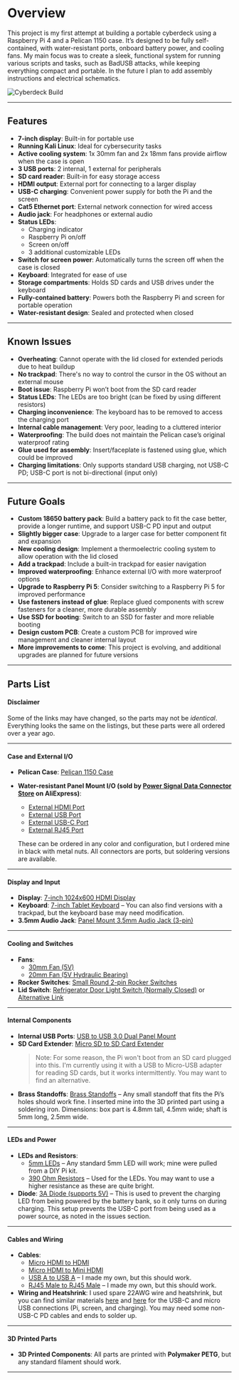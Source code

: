 # Overview

This project is my first attempt at building a portable cyberdeck using a Raspberry Pi 4 and a Pelican 1150 case. It’s designed to be fully self-contained, with water-resistant ports, onboard battery power, and cooling fans. My main focus was to create a sleek, functional system for running various scripts and tasks, such as BadUSB attacks, while keeping everything compact and portable.
In the future I plan to add assembly instructions and electrical schematics.

![Cyberdeck Build](https://i.imgur.com/6F71S5s.jpeg)

---

## Features
- **7-inch display**: Built-in for portable use
- **Running Kali Linux**: Ideal for cybersecurity tasks
- **Active cooling system**: 1x 30mm fan and 2x 18mm fans provide airflow when the case is open
- **3 USB ports**: 2 internal, 1 external for peripherals
- **SD card reader**: Built-in for easy storage access
- **HDMI output**: External port for connecting to a larger display
- **USB-C charging**: Convenient power supply for both the Pi and the screen
- **Cat5 Ethernet port**: External network connection for wired access
- **Audio jack**: For headphones or external audio
- **Status LEDs**:
  - Charging indicator
  - Raspberry Pi on/off
  - Screen on/off
  - 3 additional customizable LEDs
- **Switch for screen power**: Automatically turns the screen off when the case is closed
- **Keyboard**: Integrated for ease of use
- **Storage compartments**: Holds SD cards and USB drives under the keyboard
- **Fully-contained battery**: Powers both the Raspberry Pi and screen for portable operation
- **Water-resistant design**: Sealed and protected when closed

---

## Known Issues
- **Overheating**: Cannot operate with the lid closed for extended periods due to heat buildup
- **No trackpad**: There's no way to control the cursor in the OS without an external mouse
- **Boot issue**: Raspberry Pi won’t boot from the SD card reader
- **Status LEDs**: The LEDs are too bright (can be fixed by using different resistors)
- **Charging inconvenience**: The keyboard has to be removed to access the charging port
- **Internal cable management**: Very poor, leading to a cluttered interior
- **Waterproofing**: The build does not maintain the Pelican case’s original waterproof rating
- **Glue used for assembly**: Insert/faceplate is fastened using glue, which could be improved
- **Charging limitations**: Only supports standard USB charging, not USB-C PD; USB-C port is not bi-directional (input only)

---

## Future Goals
- **Custom 18650 battery pack**: Build a battery pack to fit the case better, provide a longer runtime, and support USB-C PD input and output
- **Slightly bigger case**: Upgrade to a larger case for better component fit and expansion
- **New cooling design**: Implement a thermoelectric cooling system to allow operation with the lid closed
- **Add a trackpad**: Include a built-in trackpad for easier navigation
- **Improved waterproofing**: Enhance external I/O with more waterproof options
- **Upgrade to Raspberry Pi 5**: Consider switching to a Raspberry Pi 5 for improved performance
- **Use fasteners instead of glue**: Replace glued components with screw fasteners for a cleaner, more durable assembly
- **Use SSD for booting**: Switch to an SSD for faster and more reliable booting
- **Design custom PCB**: Create a custom PCB for improved wire management and cleaner internal layout
- **More improvements to come**: This project is evolving, and additional upgrades are planned for future versions

---

## Parts List

#### Disclaimer
Some of the links may have changed, so the parts may not be *identical*. Everything looks the same on the listings, but these parts were all ordered over a year ago.

---

#### Case and External I/O

- **Pelican Case**: [Pelican 1150 Case](https://shorturl.at/xyr0k)
- **Water-resistant Panel Mount I/O (sold by [Power Signal Data Connector Store](https://www.aliexpress.com/store/1102188024) on AliExpress)**:
  - [External HDMI Port](https://shorturl.at/CyrGC)
  - [External USB Port](https://shorturl.at/Cf8bj)
  - [External USB-C Port](https://shorturl.at/6hTVx)
  - [External RJ45 Port](https://shorturl.at/9zwq1)

  These can be ordered in any color and configuration, but I ordered mine in black with metal nuts. All connectors are ports, but soldering versions are available.

---

#### Display and Input

- **Display**: [7-inch 1024x600 HDMI Display](https://shorturl.at/NZxAf)
- **Keyboard**: [7-inch Tablet Keyboard](https://a.co/d/doeQoq1) – You can also find versions with a trackpad, but the keyboard base may need modification.
- **3.5mm Audio Jack**: [Panel Mount 3.5mm Audio Jack (3-pin)](https://shorturl.at/4XXrT)

---

#### Cooling and Switches

- **Fans**:
  - [30mm Fan (5V)](https://shorturl.at/P3yWi)
  - [20mm Fan (5V Hydraulic Bearing)](https://a.co/d/7ztwXzH)
- **Rocker Switches**: [Small Round 2-pin Rocker Switches](https://shorturl.at/hRt7r)
- **Lid Switch**: [Refrigerator Door Light Switch (Normally Closed)](https://a.co/d/ivMNV4H) or [Alternative Link](https://shorturl.at/g9zLX)

---

#### Internal Components

- **Internal USB Ports**: [USB to USB 3.0 Dual Panel Mount](https://a.co/d/hqzMyTw)
- **SD Card Extender**: [Micro SD to SD Card Extender](https://shorturl.at/vaQC8)
  > Note: For some reason, the Pi won't boot from an SD card plugged into this. I'm currently using it with a USB to Micro-USB adapter for reading SD cards, but it works intermittently. You may want to find an alternative.
- **Brass Standoffs**: [Brass Standoffs](https://shorturl.at/BhvH3) – Any small standoff that fits the Pi’s holes should work fine. I inserted mine into the 3D printed part using a soldering iron. Dimensions: box part is 4.8mm tall, 4.5mm wide; shaft is 5mm long, 2.5mm wide.

---

#### LEDs and Power

- **LEDs and Resistors**:
  - [5mm LEDs](https://shorturl.at/MhEKz) – Any standard 5mm LED will work; mine were pulled from a DIY Pi kit.
  - [390 Ohm Resistors](https://shorturl.at/njeu3) – Used for the LEDs. You may want to use a higher resistance as these are quite bright.
- **Diode**: [3A Diode (supports 5V)](https://a.co/d/aqU21aW) – This is used to prevent the charging LED from being powered by the battery bank, so it only turns on during charging. This setup prevents the USB-C port from being used as a power source, as noted in the issues section.

---

#### Cables and Wiring

- **Cables**:
  - [Micro HDMI to HDMI](https://shorturl.at/lDclC)
  - [Micro HDMI to Mini HDMI](https://a.co/d/1WwkHYU)
  - [USB A to USB A](https://shorturl.at/Ay4hM) – I made my own, but this should work.
  - [RJ45 Male to RJ45 Male](https://shorturl.at/zojFO) – I made my own, but this should work.
- **Wiring and Heatshrink**: I used spare 22AWG wire and heatshrink, but you can find similar materials [here](https://shorturl.at/3O9jX) and [here](https://shorturl.at/ypX5P) for the USB-C and micro USB connections (Pi, screen, and charging). You may need some non-USB-C PD cables and ends to solder up.

---

#### 3D Printed Parts

- **3D Printed Components**: All parts are printed with **Polymaker PETG**, but any standard filament should work.
****

